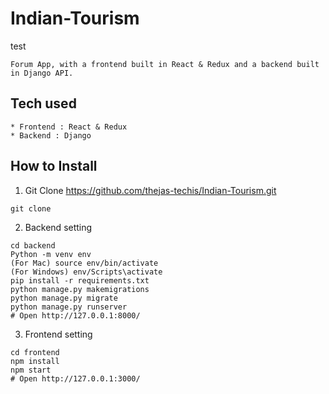 # Indian-Tourism
test
```
Forum App, with a frontend built in React & Redux and a backend built in Django API.
```

## Tech used

```
* Frontend : React & Redux
* Backend : Django
```

## How to Install

1. Git Clone https://github.com/thejas-techis/Indian-Tourism.git

```
git clone 
```

2. Backend setting

```
cd backend
Python -m venv env
(For Mac) source env/bin/activate
(For Windows) env/Scripts\activate
pip install -r requirements.txt
python manage.py makemigrations
python manage.py migrate
python manage.py runserver
# Open http://127.0.0.1:8000/
```

3. Frontend setting

```
cd frontend
npm install
npm start
# Open http://127.0.0.1:3000/
```
